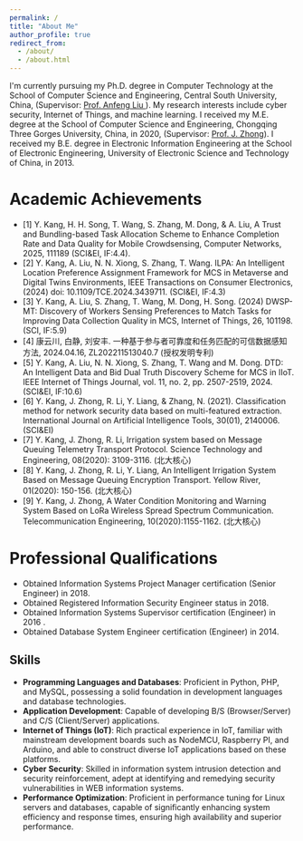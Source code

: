 ```yaml
---
permalink: /
title: "About Me"
author_profile: true
redirect_from: 
  - /about/
  - /about.html
---
```


I'm currently pursuing my Ph.D. degree in  Computer Technology at the School of Computer Science and Engineering, Central South University, China, (Supervisor: <a href="https://faculty.csu.edu.cn/anfengliu/zh_CN/index.htm" target="_blank">Prof. Anfeng Liu </a>). My research interests include cyber security, Internet of Things, and machine learning. 
I received my M.E. degree at the School of Computer Science and Engineering, Chongqing Three Gorges University, China, in 2020, (Supervisor: <a href="#" >Prof. J. Zhong</a>). 
I received my B.E. degree in  Electronic Information Engineering at the School of Electronic Engineering, University of Electronic Science and Technology of China, in 2013.


Academic Achievements
======
* [1] Y. Kang, H. H. Song, T. Wang, S. Zhang, M. Dong, & A. Liu, A Trust and Bundling-based Task Allocation Scheme to Enhance Completion Rate and Data Quality for Mobile Crowdsensing, Computer Networks, 2025, 111189 (SCI&EI, IF:4.4).
* [2] Y. Kang, A. Liu, N. N. Xiong, S. Zhang, T. Wang. ILPA: An Intelligent Location Preference Assignment Framework for MCS in Metaverse and Digital Twins Environments,  IEEE Transactions on Consumer Electronics, (2024) doi: 10.1109/TCE.2024.3439711. (SCI&EI, IF:4.3)
* [3] Y. Kang, A. Liu, S. Zhang, T. Wang, M. Dong, H. Song. (2024) DWSP-MT: Discovery of Workers Sensing Preferences to Match Tasks for Improving Data Collection Quality in MCS, Internet of Things, 26, 101198. (SCI, IF:5.9)
* [4] 康云川, 白静, 刘安丰. 一种基于参与者可靠度和任务匹配的可信数据感知方法, 2024.04.16, ZL202211513040.7 (授权发明专利)
* [5] Y. Kang, A. Liu, N. N. Xiong, S. Zhang, T. Wang and M. Dong. DTD: An Intelligent Data and Bid Dual Truth Discovery Scheme for MCS in IIoT. IEEE Internet of Things Journal, vol. 11, no. 2, pp. 2507-2519, 2024. (SCI&EI, IF:10.6)
* [6] Y. Kang, J. Zhong, R. Li, Y. Liang, & Zhang, N. (2021). Classification method for network security data based on multi-featured extraction. International Journal on Artificial Intelligence Tools, 30(01), 2140006. (SCI&EI)
* [7] Y. Kang, J. Zhong, R. Li, Irrigation system based on Message Queuing Telemetry Transport Protocol. Science Technology and  Engineering, 08(2020): 3109-3116. (北大核心)          
* [8] Y. Kang, J. Zhong, R. Li, Y. Liang, An Intelligent Irrigation System Based on Message Queuing Encryption Transport. Yellow River, 01(2020): 150-156. (北大核心)
* [9] Y. Kang, J. Zhong, A Water Condition Monitoring and Warning System Based on LoRa Wireless Spread Spectrum Communication. Telecommunication Engineering, 10(2020):1155-1162. (北大核心)          

Professional Qualifications
======
* Obtained Information Systems Project Manager certification (Senior Engineer) in 2018.
* Obtained Registered Information Security Engineer status in 2018.
* Obtained Information Systems Supervisor certification (Engineer) in 2016  .
* Obtained Database System Engineer certification (Engineer) in 2014.

Skills
------
* <b>Programming Languages and Databases</b>: Proficient in Python, PHP, and MySQL, possessing a solid foundation in development languages and database technologies.
* <b>Application Development</b>: Capable of developing B/S (Browser/Server) and C/S (Client/Server) applications.
* <b>Internet of Things (IoT)</b>: Rich practical experience in IoT, familiar with mainstream development boards such as NodeMCU, Raspberry PI, and Arduino, and able to construct diverse IoT applications based on these platforms.
* <b>Cyber Security</b>: Skilled in information system intrusion detection and security reinforcement, adept at identifying and remedying security vulnerabilities in WEB information systems.
* <b>Performance Optimization</b>: Proficient in performance tuning for Linux servers and databases, capable of significantly enhancing system efficiency and response times, ensuring high availability and superior performance.
